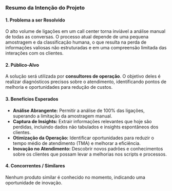 ### **Resumo da Intenção do Projeto**

#### **1. Problema a ser Resolvido**
O alto volume de ligações em um call center torna inviável a análise manual de todas as conversas. O processo atual depende de uma pequena amostragem e da classificação humana, o que resulta na perda de informações valiosas não estruturadas e em uma compreensão limitada das interações com os clientes.

#### **2. Público-Alvo**
A solução será utilizada por **consultores de operação**. O objetivo deles é realizar diagnósticos precisos sobre o atendimento, identificando pontos de melhoria e oportunidades para redução de custos.

#### **3. Benefícios Esperados**
*   **Análise Abrangente:** Permitir a análise de 100% das ligações, superando a limitação da amostragem manual.
*   **Captura de Insights:** Extrair informações relevantes que hoje são perdidas, incluindo dados não tabulados e insights espontâneos dos clientes.
*   **Otimização da Operação:** Identificar oportunidades para reduzir o tempo médio de atendimento (TMA) e melhorar a eficiência.
*   **Inovação no Atendimento:** Descobrir novos padrões e conhecimentos sobre os clientes que possam levar a melhorias nos scripts e processos.

#### **4. Concorrentes / Similares**
Nenhum produto similar é conhecido no momento, indicando uma oportunidade de inovação.
